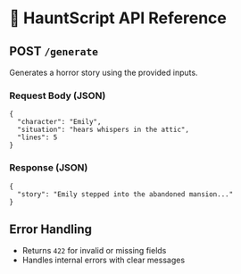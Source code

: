 
# 📘 HauntScript API Reference

## POST `/generate`

Generates a horror story using the provided inputs.

### Request Body (JSON)
```
{
  "character": "Emily",
  "situation": "hears whispers in the attic",
  "lines": 5
}
```

### Response (JSON)
```
{
  "story": "Emily stepped into the abandoned mansion..."
}
```

## Error Handling
- Returns `422` for invalid or missing fields
- Handles internal errors with clear messages
